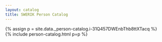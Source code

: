 ```yaml
---
layout: catalog
title: SWERIK Person Catalog
---
```

{% assign p = site.data._person-catalog.i-31Q457DWEnbThb8ttXTacq %}
{% include person-catalog.html p=p %}

